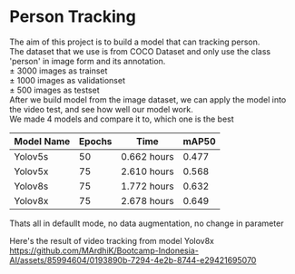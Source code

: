 # Person Tracking

The aim of this project is to build a model that can tracking person. <br>
The dataset that we use is from COCO Dataset and only use the class 'person' in image form and its annotation. <br>
± 3000 images as trainset <br>
± 1000 images as validationset <br>
± 500 images as testset <br>
After we build model from the image dataset, we can apply the model into the video test, and see how well our model work. <br>
We made 4 models and compare it to, which one is the best <br>

| Model Name | Epochs |  Time        | mAP50   |
| ---------  | ------ |  ----        |  ---    |
| Yolov5s    |  50    | 0.662 hours  |  0.477  |
| Yolov5x    |  75    | 2.610 hours  |  0.568  |
| Yolov8s    |  75    | 1.772 hours  |  0.632  |
| Yolov8x    |  75    | 2.678 hours  |  0.649  |

Thats all in defaullt mode, no data augmentation, no change in parameter




Here's the result of video tracking from model Yolov8x <br>
https://github.com/MArdhiK/Bootcamp-Indonesia-AI/assets/85994604/0193890b-7294-4e2b-8744-e29421695070

